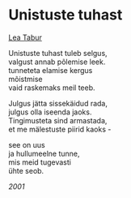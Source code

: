 # Unistuste tuhast

[Lea Tabur](./)

Unistuste tuhast tuleb selgus,  
valgust annab põlemise leek.  
tunneteta elamise kergus  
mõistmise  
vaid raskemaks meil teeb.

Julgus jätta sissekäidud rada,  
julgus olla iseenda jaoks.  
Tingimusteta sind armastada,  
et me mälestuste piirid kaoks -

see on uus  
ja hullumeelne tunne,  
mis meid tugevasti  
ühte seob.

_2001_


